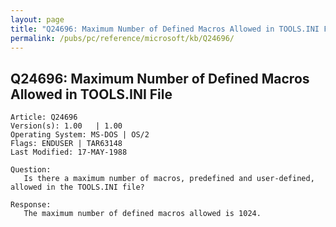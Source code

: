 ```yaml
---
layout: page
title: "Q24696: Maximum Number of Defined Macros Allowed in TOOLS.INI File"
permalink: /pubs/pc/reference/microsoft/kb/Q24696/
---
```


## Q24696: Maximum Number of Defined Macros Allowed in TOOLS.INI File

	Article: Q24696
	Version(s): 1.00   | 1.00
	Operating System: MS-DOS | OS/2
	Flags: ENDUSER | TAR63148
	Last Modified: 17-MAY-1988
	
	Question:
	   Is there a maximum number of macros, predefined and user-defined,
	allowed in the TOOLS.INI file?
	
	Response:
	   The maximum number of defined macros allowed is 1024.
